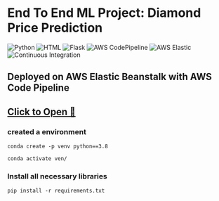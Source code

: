 # End To End ML Project: Diamond Price Prediction 
![Python](https://img.shields.io/badge/-Python-green.svg) ![HTML](https://img.shields.io/badge/-HTML-yellow.svg) ![Flask](https://img.shields.io/badge/-Flask-brown) ![AWS CodePipeline](https://img.shields.io/badge/AWS-CodePipeline-blue) ![AWS Elastic](https://img.shields.io/badge/AWS-Elastic_Beanstalk-orange) ![Continuous Integration](https://img.shields.io/badge/CI-Continous_Integration-blue) 

## Deployed on AWS Elastic Beanstalk with AWS Code Pipeline

## [Click to Open 🔗](http://diamonpricepredictionproject-env.eba-amvmjmgc.us-east-1.elasticbeanstalk.com/)


### created a environment

```
conda create -p venv python==3.8

conda activate ven/
```
### Install all necessary libraries
```
pip install -r requirements.txt
```
